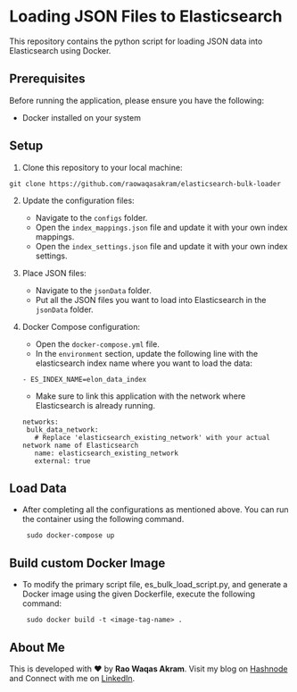 # Loading JSON Files to Elasticsearch

This repository contains the python script for loading JSON data into Elasticsearch using Docker.

## Prerequisites

Before running the application, please ensure you have the following:

- Docker installed on your system

## Setup

1. Clone this repository to your local machine:

```
git clone https://github.com/raowaqasakram/elasticsearch-bulk-loader
```

2. Update the configuration files:
      - Navigate to the `configs` folder.
      - Open the `index_mappings.json` file and update it with your own index mappings.
      - Open the `index_settings.json` file and update it with your own index settings.

3. Place JSON files:
   
      - Navigate to the `jsonData` folder.
      - Put all the JSON files you want to load into Elasticsearch in the `jsonData` folder.

4. Docker Compose configuration:
   
      - Open the `docker-compose.yml` file.
      - In the `environment` section, update the following line with the elasticsearch index name where you want to load the data:
     ```
     - ES_INDEX_NAME=elon_data_index
     ```
      - Make sure to link this application with the network where Elasticsearch is already running.
     ```
     networks:
      bulk_data_network: 
        # Replace 'elasticsearch_existing_network' with your actual network name of Elasticsearch
        name: elasticsearch_existing_network
        external: true
     ```
## Load Data

   - After completing all the configurations as mentioned above. You can run the container using the following command.
     ```
      sudo docker-compose up
     ```

## Build custom Docker Image
   - To modify the primary script file, es_bulk_load_script.py, and generate a Docker image using the given Dockerfile, execute the following command:
     ```
      sudo docker build -t <image-tag-name> .
     ```

## About Me

This is developed with ❤️ by **Rao Waqas Akram**. 
Visit my blog on [Hashnode](https://raowaqasakram.hashnode.dev/) and 
Connect with me on [LinkedIn](https://www.linkedin.com/in/raowaqasakram/).
